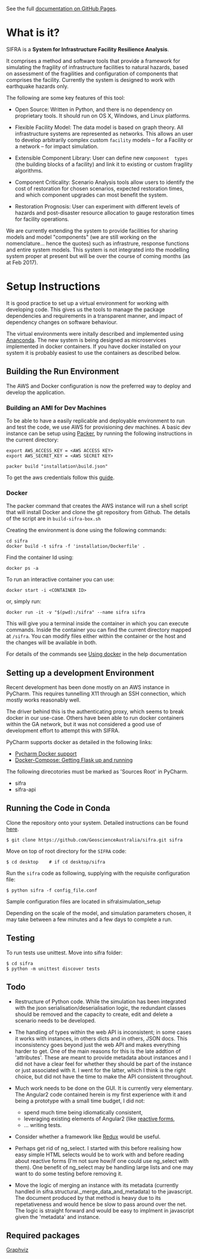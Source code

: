 See the full [documentation on GitHub Pages](http://geoscienceaustralia.github.io/sifra/index.html).


# What is it?

SIFRA is a **System for Infrastructure Facility Resilience Analysis**.

It comprises a method and software tools that provide a framework
for simulating the fragility of infrastructure facilities to natural
hazards, based on assessment of the fragilities and configuration of
components that comprises the facility. Currently the system is 
designed to work with earthquake hazards only.

The following are some key features of this tool:

- Open Source: Written in Python, and there is no dependency on
  proprietary tools. It should run on OS X, Windows, and Linux 
  platforms.

- Flexible Facility Model: The data model is based on graph 
  theory. All infrastructure systems are represented as 
  networks. This allows an user to develop arbitrarily complex 
  custom ``facility`` models – for a Facility or a network – for 
  impact simulation.

- Extensible Component Library: User can define new ``component 
  types`` (the building blocks of a facility) and link it to 
  existing or custom fragility algorithms.

- Component Criticality: Scenario Analysis tools allow users to
  identify the cost of restoration for chosen scenarios, expected
  restoration times, and which component upgrades can most 
  benefit the system.

- Restoration Prognosis: User can experiment with different 
  levels of hazards and post-disaster resource allocation to 
  gauge restoration times for facility operations.


We are currently extending the system to provide facilities for sharing models
and model "components" (we are still working on the nomenclature... hence the
quotes) such as infrastrure, response functions and entire system models. This
system is not integrated into the modelling system proper at present but will be
over the course of coming months (as at Feb 2017).


# Setup Instructions

It is good practice to set up a virtual environment for working with
developing code. This gives us the tools to manage the package
dependencies and requirements in a transparent manner, and impact of
dependency changes on software behaviour.

The virtual environments were initally described and implemented using
[Ananconda](https://www.continuum.io/). The new system is being designed as
microservices implemented in docker containers. If you have docker installed on
your system it is probably easiest to use the containers as described below.

## Building the Run Environment

The AWS and Docker configuration is now the preferred way to deploy and develop
 the application.

### Building an AMI for Dev Machines

To be able to have a easily replicable and deployable 
environment to run and test the code, we use AWS for 
provisioning dev machines. A basic dev instance can be setup 
using [Packer](https://www.packer.io/intro/), by running the 
following instructions in the current directory:

```
export AWS_ACCESS_KEY = <AWS ACCESS KEY>
export AWS_SECRET_KEY = <AWS SECRET KEY>

packer build "installation\build.json"
```

To get the aws credentials follow this [guide](https://docs.aws.amazon.com/IAM/latest/UserGuide/id_credentials_access-keys.html).

### Docker
The packer command that creates the AWS instance will run a 
shell script that will install Docker and clone the git repository
from Github. The details of the script are in `build-sifra-box.sh`

Creating the environment is done using the following commands:
```
cd sifra
docker build -t sifra -f 'installation/Dockerfile' .
```

Find the container Id using:

```
docker ps -a
```

To run an interactive container you can use:

```
docker start -i <CONTAINER ID>
```
or, simply run:

```
docker run -it -v "$(pwd):/sifra" --name sifra sifra
```


This will give you a terminal inside the container in which you can execute
commands. Inside the container you can find the current directory mapped at
`/sifra`. You can modify files either within the container or the host and the
changes will be available in both.


For details of the commands see 
[Using docker](https://geoscienceaustralia.github.io/sifra/ch03_installation.html)
in the help documentation

## Setting up a development Environment
Recent development has been done mostly on an AWS instance in PyCharm. This
requires tunnelling X11 through an SSH connection, which mostly works reasonably
well. 

The driver behind this is the authenticating proxy, which seems to break
docker in our use-case. Others have been able to run docker containers within
the GA network, but it was not considered a good use of development effort 
to attempt this with SIFRA.

PyCharm supports docker as detailed in the following links:

- [Pycharm Docker support](https://www.jetbrains.com/help/pycharm/docker.html)
- [Docker-Compose: Getting Flask up and running](https://blog.jetbrains.com/pycharm/2017/03/docker-compose-getting-flask-up-and-running/)

The following direcotories must be marked as 'Sources Root' in PyCharm. 

- sifra
- sifra-api

## Running the Code in Conda

Clone the repository onto your system. Detailed instructions can
be found [here](https://help.github.com/articles/cloning-a-repository/).

    $ git clone https://github.com/GeoscienceAustralia/sifra.git sifra

Move on top of root directory for the ``SIFRA`` code:

    $ cd desktop    # if cd desktop/sifra

Run the `sifra` code as following, supplying with the requisite configuration
file:

    $ python sifra -f config_file.conf

Sample configuration files are located in sifra\simulation_setup

Depending on the scale of the model, and simulation parameters chosen,
it may take between a few minutes and a few days to complete a run.

## Testing

To run tests use unittest. Move into sifra folder:

    $ cd sifra
    $ python -m unittest discover tests

## Todo

- Restructure of Python code. While the simulation has been integrated with
  the json serialisation/deserialisation logic, the redundant classes should
  be removed and the capacity to create, edit and delete a scenario needs to 
  be developed.

- The handling of types within the web API is inconsistent; in some cases it
  works with instances, in others dicts and in others, JSON docs. This
  inconsistency goes beyond just the web API and makes everything harder to get.
  One of the main reasons for this is the late addtion of 'attributes'. These
  are meant to provide metadata about instances and I did not have a clear
  feel for whether they should be part of the instance or just associated with
  it. I went for the latter, which I think is the right choice, but did not
  have the time to make the API consistent throughout.

- Much work needs to be done on the GUI. It is currently very elementary. The
  Angular2 code contained herein is my first experience with it and being a
  prototype with a small time budget, I did not:
  - spend much time being idiomatically consistent,
  - leveraging existing elements of Angular2 (like
    [reactive forms](https://angular.io/docs/ts/latest/guide/reactive-forms.html),
  - ... writing tests.

- Consider whether a framework like [Redux](http://redux.js.org/) would be useful.

- Perhaps get rid of ng\_select. I started with this before realising how easy
  simple HTML selects would be to work with and before reading about reactive
  forms (I'm not sure how/if one could use ng\_select with them). One benefit of
  ng\_select may be handling large lists and one may want to do some testing
  before removing it.

- Move the logic of merging an instance with its metadata (currently handled in
  sifra.structural.\_merge\_data\_and\_metadata) to the javascript. The document
  produced by that method is heavy due to its repetativeness and would hence be
  slow to pass around over the net. The logic is straight forward and would be
  easy to implment in javascript given the 'metadata' and instance.

## Required packages

[Graphviz](http://graphviz.org/download/)